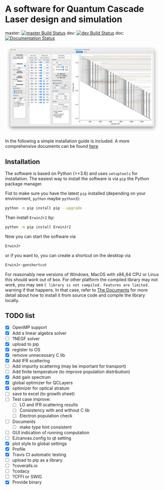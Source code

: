 A software for Quantum Cascade Laser design and simulation
================

master:
[![master Build Status](https://travis-ci.com/ErwinJr2/ErwinJr2.svg?branch=master)](https://travis-ci.com/PrincetonUniversity/ErwinJr2)
dev:
[![dev Build Status](https://travis-ci.com/ErwinJr2/ErwinJr2.svg?branch=dev)](https://travis-ci.com/PrincetonUniversity/ErwinJr2)
doc:
[![Documentation Status](https://readthedocs.org/projects/erwinjr2/badge/?version=latest)](https://erwinjr2.readthedocs.io/en/latest/?badge=latest)


![Main Window Screenshot](./docs/figures/qtab.png)

In the following a simple installation guide is included. A more comprehensive
documents can be found [here](https://erwinjr2.readthedocs.io/)


Installation
---------------
The software is based on Python (>=3.6) and uses `setuptools` for installation.
The easiest way to install the software is via `pip` the Python package manager.

Fist to make sure you have the latest `pip` installed (depending on your
environment, `python` maybe `python3`):

```bash
python -m pip install pip --upgrade
```

Than install `ErwinJr2` by:

```bash
python -m pip install ErwinJr2
```

Now you can start the software via

```bash
ErwinJr
```

or if you want to, you can create a shortcut on the desktop via

```bash
ErwinJr-genshortcut
```

For reasonably new versions of Windows, MacOS with x86_64 CPU or Linux this
should work out of box. For other platform the compiled library may not work,
you may see `C library is not compiled. Features are limited.` warning if
that happens. In that case, refer to
[The Documents](https://erwinjr2.readthedocs.io/en/latest/manual/install.html)
for more detail about how to install it from source code and compile the
library locally.


## TODO list
- [X] OpenMP support
- [X] Add a linear algebra solver
- [ ] ?NEGF solver
- [X] upload to pip
- [X] register to OS
- [X] remove unnecessary C lib
- [X] Add IFR scattering
- [ ] Add impurity scattering (may be important for transport)
- [ ] Add finite temperature (to improve population distribution)
- [X] Add gain spectrum
- [X] global optimizer for QCLayers
- [X] optimizer for optical stratum
- [ ] save to excel (to growth sheet)
- [ ] Test case improve:
    - [ ] LO and IFR scattering results
    - [ ] Consistency with and without C lib
    - [ ] Electron population check
- [ ] Documents
    - [ ] make type hint consistent
- [ ] GUI indication of running computation
- [ ] EJcanvas.config to qt setting
- [X] plot style to global settings
- [X] Profile
- [X] Travis CI automatic testing
- [ ] upload to pip as a library
- [ ] ?coveralls.io
- [ ] ?codacy
- [ ] ?CFFI or SWIG
- [X] Provide binary
